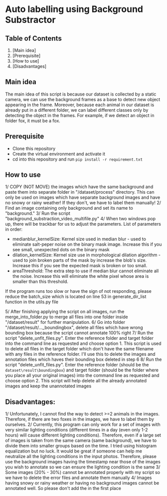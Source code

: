 # Auto labelling using Background Substractor

## Table of Contents
1. [Main idea]
2. [Prerequisite]
3. [How to use]
4. [Disadvantages]

## Main idea
The main idea of this script is because our dataset is collected by a static camera, we can use the background frames as a base to detect new object appearing in the frame. Moreover, because each animal in our dataset is already put in a different folder, we can label different classes only by detecting the object in the frames. For example, if we detect an object in folder fox, it must be a fox.

## Prerequisite
- Clone this repository
- Create the virtual environment and activate it
- cd into this repository and run `pip install -r requirement.txt`
## How to use
1/ COPY (NOT MOVE) the images which have the same background and paste them into separate folder in "/dataset/process" directory. This can only be used on images which have separate background images and have no snowy or rainy weather! If they don't, we have to label them manually!
2/ Find an image containing only background and set its name to "background.<extension>"
3/ Run the script "background_substraction_video_multifile.py"
4/ When two windows pop up, there will be trackbar for us to adjust the parameters. List of parameters in order:
- medianblur_kernelSize:
  Kernel size used in median blur - used to eliminate salt-peper noise on the binary mask image. Increase this if you see small, unexpected dots on the binary mask
- dilation_kernelSize:
  Kernel size use in morphological dilation algorithm - used to join broken parts of the mask by increase the blob's size. Increase this if you see the expected mask is broken or too small.
- areaThreshold:
  The extra step to use if median blur cannot eliminate all the noise. Increase this will eliminate the white pixel whose area is smaller than this threshold.
  
If the program runs too slow or have the sign of not responding, please reduce the batch_size which is located on line 53 in generate_dir_list function in the utils.py file

5/ After finishing applying the script on all images, run the merge_into_folder.py to merge all files into one folder inside "/dataset/result" for further manipulation.
6/ Go into folder "/dataset/result/..._boundingbox", delete all files which have wrong bounding box because the script cannot annotate 100% right
7/ Run the script "delete_unfit_files.py". Enter the reference folder and target folder into the command line as requested and choose option 1. This script is used to delete all files in the target folder which don't have the same filename with any files in the reference folder. I'll use this to delete the images and annotation files which haves their bounding box deleted in step 6
8/ Run the script "delete_unfit_files.py". Enter the reference folder (should be the `dataset\result\boundingbox`) and target folder (should be the folder where you place all your original images) into the command line as requested and choose option 2. This script will help delete all the already annotated images and keep the unannotated images
  
## Disadvantages:
1/ Unfortunately, I cannot find the way to detect >=2 animals in the images. Therefore, if there are two foxes in the images, we have to label them by ourselves.
2/ Currently, this program can only work for a set of images with very similar lighting conditions (different times in a day (even only 1-2 hours) will cause different lighting conditions). Therefore, even if a large set of images is taken from the same camera (same background), we have to divide them into smaller groups based on the time. I tried using histogram equalization but no luck. It would be great if someone can help me neutralize all the lighting conditions in the input photos. 
  Therefore, please use the background images having the timestamp near those of the images you wish to annotate so we can ensure the lighting condition is the same
3/ Some images (20% - 30%) cannot be annotated properly with my script so we have to delete the error files and annotate them manually
4/ Images having snowy or rainy weather or having no background images cannot be annotated well. So please don't add the in the first place

